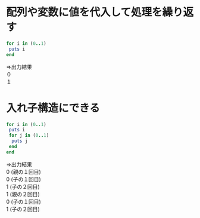 # 配列や変数に値を代入して処理を繰り返す
```Ruby
for i in (0..1)
 puts i
end
```
=>出力結果<Br>
０<Br>
１
# 入れ子構造にできる
```Ruby
for i in (0..1)
 puts i
 for j in (0..1)
  puts j
 end
end
```
=>出力結果<Br>
0  (親の１回目)<Br>
0  (子の１回目)<Br>
1  (子の２回目)<Br>
1  (親の２回目)<Br>
0  (子の１回目)<Br>
1  (子の２回目)<Br>